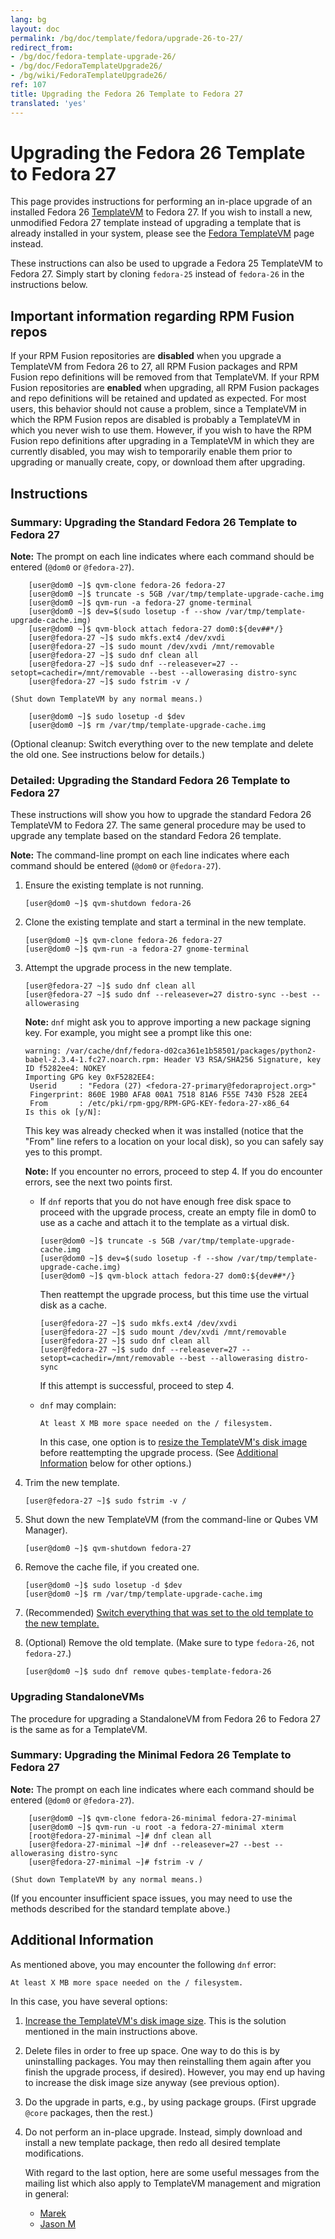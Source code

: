 ```yaml
---
lang: bg
layout: doc
permalink: /bg/doc/template/fedora/upgrade-26-to-27/
redirect_from:
- /bg/doc/fedora-template-upgrade-26/
- /bg/doc/FedoraTemplateUpgrade26/
- /bg/wiki/FedoraTemplateUpgrade26/
ref: 107
title: Upgrading the Fedora 26 Template to Fedora 27
translated: 'yes'
---
```


Upgrading the Fedora 26 Template to Fedora 27
=============================================

This page provides instructions for performing an in-place upgrade of an
installed Fedora 26 [TemplateVM] to Fedora 27. If you wish to install a new,
unmodified Fedora 27 template instead of upgrading a template that is already
installed in your system, please see the [Fedora TemplateVM] page instead.

These instructions can also be used to upgrade a Fedora 25 TemplateVM to
Fedora 27. Simply start by cloning `fedora-25` instead of `fedora-26` in the
instructions below.


Important information regarding RPM Fusion repos
------------------------------------------------

If your RPM Fusion repositories are **disabled** when you upgrade a TemplateVM from Fedora 26 to 27, all RPM Fusion packages and RPM Fusion repo definitions will be removed from that TemplateVM.
If your RPM Fusion repositories are **enabled** when upgrading, all RPM Fusion packages and repo definitions will be retained and updated as expected.
For most users, this behavior should not cause a problem, since a TemplateVM in which the RPM Fusion repos are disabled is probably a TemplateVM in which you never wish to use them.
However, if you wish to have the RPM Fusion repo definitions after upgrading in a TemplateVM in which they are currently disabled, you may wish to temporarily enable them prior to upgrading or manually create, copy, or download them after upgrading.


Instructions
------------

### Summary: Upgrading the Standard Fedora 26 Template to Fedora 27 ###

**Note:** The prompt on each line indicates where each command should be entered
(`@dom0` or `@fedora-27`).

        [user@dom0 ~]$ qvm-clone fedora-26 fedora-27
        [user@dom0 ~]$ truncate -s 5GB /var/tmp/template-upgrade-cache.img
        [user@dom0 ~]$ qvm-run -a fedora-27 gnome-terminal
        [user@dom0 ~]$ dev=$(sudo losetup -f --show /var/tmp/template-upgrade-cache.img)
        [user@dom0 ~]$ qvm-block attach fedora-27 dom0:${dev##*/}
        [user@fedora-27 ~]$ sudo mkfs.ext4 /dev/xvdi
        [user@fedora-27 ~]$ sudo mount /dev/xvdi /mnt/removable
        [user@fedora-27 ~]$ sudo dnf clean all
        [user@fedora-27 ~]$ sudo dnf --releasever=27 --setopt=cachedir=/mnt/removable --best --allowerasing distro-sync
        [user@fedora-27 ~]$ sudo fstrim -v /

    (Shut down TemplateVM by any normal means.)

        [user@dom0 ~]$ sudo losetup -d $dev
        [user@dom0 ~]$ rm /var/tmp/template-upgrade-cache.img

(Optional cleanup: Switch everything over to the new template and delete the old
one. See instructions below for details.)


### Detailed: Upgrading the Standard Fedora 26 Template to Fedora 27 ###

These instructions will show you how to upgrade the standard Fedora 26
TemplateVM to Fedora 27. The same general procedure may be used to upgrade any
template based on the standard Fedora 26 template.

**Note:** The command-line prompt on each line indicates where each command
should be entered (`@dom0` or `@fedora-27`).

 1. Ensure the existing template is not running.

        [user@dom0 ~]$ qvm-shutdown fedora-26

 2. Clone the existing template and start a terminal in the new template.

        [user@dom0 ~]$ qvm-clone fedora-26 fedora-27
        [user@dom0 ~]$ qvm-run -a fedora-27 gnome-terminal

 3. Attempt the upgrade process in the new template.

        [user@fedora-27 ~]$ sudo dnf clean all
        [user@fedora-27 ~]$ sudo dnf --releasever=27 distro-sync --best --allowerasing

    **Note:** `dnf` might ask you to approve importing a new package signing
    key. For example, you might see a prompt like this one:

        warning: /var/cache/dnf/fedora-d02ca361e1b58501/packages/python2-babel-2.3.4-1.fc27.noarch.rpm: Header V3 RSA/SHA256 Signature, key ID f5282ee4: NOKEY
        Importing GPG key 0xF5282EE4:
         Userid     : "Fedora (27) <fedora-27-primary@fedoraproject.org>"
         Fingerprint: 860E 19B0 AFA8 00A1 7518 81A6 F55E 7430 F528 2EE4
         From       : /etc/pki/rpm-gpg/RPM-GPG-KEY-fedora-27-x86_64
        Is this ok [y/N]:

    This key was already checked when it was installed (notice that the "From"
    line refers to a location on your local disk), so you can safely say yes to
    this prompt.

    **Note:** If you encounter no errors, proceed to step 4. If you do encounter
    errors, see the next two points first.

     * If `dnf` reports that you do not have enough free disk space to proceed
       with the upgrade process, create an empty file in dom0 to use as a cache
       and attach it to the template as a virtual disk.

           [user@dom0 ~]$ truncate -s 5GB /var/tmp/template-upgrade-cache.img
           [user@dom0 ~]$ dev=$(sudo losetup -f --show /var/tmp/template-upgrade-cache.img)
           [user@dom0 ~]$ qvm-block attach fedora-27 dom0:${dev##*/}

       Then reattempt the upgrade process, but this time use the virtual disk
       as a cache.

           [user@fedora-27 ~]$ sudo mkfs.ext4 /dev/xvdi
           [user@fedora-27 ~]$ sudo mount /dev/xvdi /mnt/removable
           [user@fedora-27 ~]$ sudo dnf clean all
           [user@fedora-27 ~]$ sudo dnf --releasever=27 --setopt=cachedir=/mnt/removable --best --allowerasing distro-sync

       If this attempt is successful, proceed to step 4.

     * `dnf` may complain:

           At least X MB more space needed on the / filesystem.

       In this case, one option is to [resize the TemplateVM's disk
       image][resize-disk-image] before reattempting the upgrade process.
       (See [Additional Information] below for other options.)

 4. Trim the new template.

        [user@fedora-27 ~]$ sudo fstrim -v /

 5. Shut down the new TemplateVM (from the command-line or Qubes VM Manager).

        [user@dom0 ~]$ qvm-shutdown fedora-27

 6. Remove the cache file, if you created one.

        [user@dom0 ~]$ sudo losetup -d $dev
        [user@dom0 ~]$ rm /var/tmp/template-upgrade-cache.img

 7. (Recommended) [Switch everything that was set to the old template to the new
    template.][switching]

 8. (Optional) Remove the old template. (Make sure to type `fedora-26`, not
    `fedora-27`.)

        [user@dom0 ~]$ sudo dnf remove qubes-template-fedora-26


### Upgrading StandaloneVMs ###

The procedure for upgrading a StandaloneVM from Fedora 26 to Fedora 27 is the
same as for a TemplateVM.


### Summary: Upgrading the Minimal Fedora 26 Template to Fedora 27 ###

**Note:** The prompt on each line indicates where each command should be entered
(`@dom0` or `@fedora-27`).

        [user@dom0 ~]$ qvm-clone fedora-26-minimal fedora-27-minimal
        [user@dom0 ~]$ qvm-run -u root -a fedora-27-minimal xterm
        [root@fedora-27-minimal ~]# dnf clean all
        [user@fedora-27-minimal ~]# dnf --releasever=27 --best --allowerasing distro-sync
        [user@fedora-27-minimal ~]# fstrim -v /

    (Shut down TemplateVM by any normal means.)

(If you encounter insufficient space issues, you may need to use the methods
described for the standard template above.)


Additional Information
----------------------

As mentioned above, you may encounter the following `dnf` error:

    At least X MB more space needed on the / filesystem.

In this case, you have several options:

 1. [Increase the TemplateVM's disk image size][resize-disk-image].
    This is the solution mentioned in the main instructions above.
 2. Delete files in order to free up space. One way to do this is by
    uninstalling packages. You may then reinstalling them again after you
    finish the upgrade process, if desired). However, you may end up having to
    increase the disk image size anyway (see previous option).
 3. Do the upgrade in parts, e.g., by using package groups. (First upgrade
    `@core` packages, then the rest.)
 4. Do not perform an in-place upgrade. Instead, simply download and install a
    new template package, then redo all desired template modifications.

    With regard to the last option, here are some useful messages from the
    mailing list which also apply to TemplateVM management and migration in
    general:

     * [Marek](https://groups.google.com/d/msg/qubes-users/mCXkxlACILQ/dS1jbLRP9n8J)
     * [Jason M](https://groups.google.com/d/msg/qubes-users/mCXkxlACILQ/5PxDfI-RKAsJ)


[TemplateVM]: /bg/doc/templates/
[Fedora TemplateVM]: /bg/doc/templates/fedora/
[resize-disk-image]: /bg/doc/resize-disk-image/
[Additional Information]: #additional-information
[Compacting the Upgraded Template]: #compacting-the-upgraded-template
[switching]: /bg/doc/templates/#how-to-switch-templates
[DispVM]: /bg/doc/disposablevm/